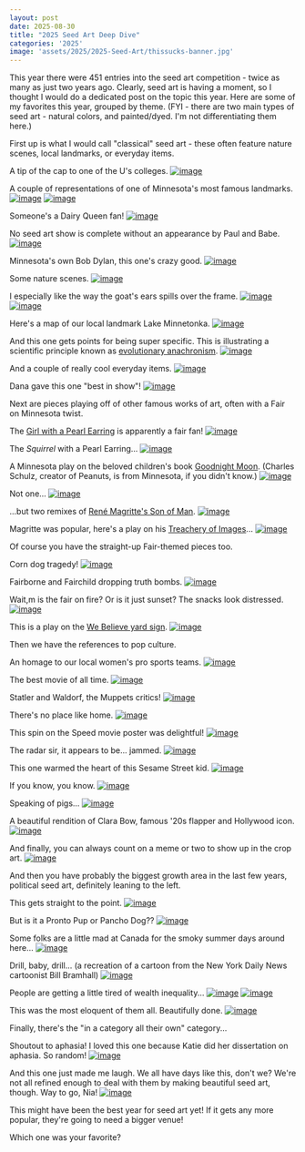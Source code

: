 ```yaml
---
layout: post
date: 2025-08-30
title: "2025 Seed Art Deep Dive"
categories: '2025'
image: 'assets/2025/2025-Seed-Art/thissucks-banner.jpg'
---
```


This year there were 451 entries into the seed art competition - twice as many as just two years ago. Clearly, seed art is having a moment, so I thought I would do a dedicated post on the topic this year. Here are some of my favorites this year, grouped by theme.
(FYI - there are two main types of seed art - natural colors, and painted/dyed. I'm not differentiating them here.)

First up is what I would call "classical" seed art - these often feature nature scenes, local landmarks, or everyday items.

A tip of the cap to one of the U's colleges.
[![image](/assets/2025/2025-Seed-Art/cla.jpg)](/assets/2025/2025-Seed-Art/cla.jpg)

A couple of representations of one of Minnesota's most famous landmarks.
[![image](/assets/2025/2025-Seed-Art/splitrock.jpg)](/assets/2025/2025-Seed-Art/splitrock.jpg)
[![image](/assets/2025/2025-Seed-Art/splitrock2.jpg)](/assets/2025/2025-Seed-Art/splitrock2.jpg)

Someone's a Dairy Queen fan!
[![image](/assets/2025/2025-Seed-Art/dairyqueen.jpg)](/assets/2025/2025-Seed-Art/dairyqueen.jpg)

No seed art show is complete without an appearance by Paul and Babe.
[![image](/assets/2025/2025-Seed-Art/firstrodeo.jpg)](/assets/2025/2025-Seed-Art/firstrodeo.jpg)

Minnesota's own Bob Dylan, this one's crazy good.
[![image](/assets/2025/2025-Seed-Art/dylan.jpg)](/assets/2025/2025-Seed-Art/dylan.jpg)

Some nature scenes.
[![image](/assets/2025/2025-Seed-Art/deer.jpg)](/assets/2025/2025-Seed-Art/deer.jpg)

I especially like the way the goat's ears spills over the frame.
[![image](/assets/2025/2025-Seed-Art/goat.jpg)](/assets/2025/2025-Seed-Art/goat.jpg)
[![image](/assets/2025/2025-Seed-Art/forest.jpg)](/assets/2025/2025-Seed-Art/forest.jpg)

Here's a map of our local landmark Lake Minnetonka.
[![image](/assets/2025/2025-Seed-Art/minnetonka.jpg)](/assets/2025/2025-Seed-Art/minnetonka.jpg)

And this one gets points for being super specific. This is illustrating a scientific principle known as [evolutionary anachronism](https://en.wikipedia.org/wiki/Evolutionary_anachronism).
[![image](/assets/2025/2025-Seed-Art/megafauna.jpg)](/assets/2025/2025-Seed-Art/megafauna.jpg)

And a couple of really cool everyday items.
[![image](/assets/2025/2025-Seed-Art/stamp.jpg)](/assets/2025/2025-Seed-Art/stamp.jpg)

Dana gave this one "best in show"!
[![image](/assets/2025/2025-Seed-Art/chocolates.jpg)](/assets/2025/2025-Seed-Art/chocolates.jpg)

Next are pieces playing off of other famous works of art, often with a Fair on Minnesota twist.

The [Girl with a Pearl Earring](https://www.mauritshuis.nl/en/our-collection/artworks/670-girl-with-a-pearl-earring) is apparently a fair fan!
[![image](/assets/2025/2025-Seed-Art/pearlearring.jpg)](/assets/2025/2025-Seed-Art/pearlearring.jpg)

The _Squirrel_ with a Pearl Earring...
[![image](/assets/2025/2025-Seed-Art/pearlearring2.jpg)](/assets/2025/2025-Seed-Art/pearlearring2.jpg)

A Minnesota play on the beloved children's book [Goodnight Moon](https://www.amazon.com/Goodnight-Moon-Margaret-Wise-Brown/dp/0694003611). (Charles Schulz, creator of Peanuts, is from Minnesota, if you didn't know.)
[![image](/assets/2025/2025-Seed-Art/goodnightmoon.jpg)](/assets/2025/2025-Seed-Art/goodnightmoon.jpg)

Not one...
[![image](/assets/2025/2025-Seed-Art/sonofman.jpg)](/assets/2025/2025-Seed-Art/sonofman.jpg)

...but two remixes of [René Magritte's Son of Man](http://renemagritte.org/the-son-of-man.jsp).
[![image](/assets/2025/2025-Seed-Art/sonofman2.jpg)](/assets/2025/2025-Seed-Art/sonofman2.jpg)

Magritte was popular, here's a play on his [Treachery of Images](https://www.renemagritte.org/the-treachery-of-images.jsp)...
[![image](/assets/2025/2025-Seed-Art/notacorndog.jpg)](/assets/2025/2025-Seed-Art/notacorndog.jpg)

Of course you have the straight-up Fair-themed pieces too.

Corn dog tragedy!
[![image](/assets/2025/2025-Seed-Art/dogdrop.jpg)](/assets/2025/2025-Seed-Art/dogdrop.jpg)

Fairborne and Fairchild dropping truth bombs.
[![image](/assets/2025/2025-Seed-Art/mascots.jpg)](/assets/2025/2025-Seed-Art/mascots.jpg)

Wait,m is the fair on fire? Or is it just sunset? The snacks look distressed.
[![image](/assets/2025/2025-Seed-Art/mnsf2025.jpg)](/assets/2025/2025-Seed-Art/mnsf2025.jpg)

This is a play on the [We Believe yard sign](https://en.wikipedia.org/wiki/We_Believe_(yard_sign)).
[![image](/assets/2025/2025-Seed-Art/webelieve.jpg)](/assets/2025/2025-Seed-Art/webelieve.jpg)

Then we have the references to pop culture.

An homage to our local women's pro sports teams.
[![image](/assets/2025/2025-Seed-Art/womensports.jpg)](/assets/2025/2025-Seed-Art/womensports.jpg)

The best movie of all time.
[![image](/assets/2025/2025-Seed-Art/bttf.jpg)](/assets/2025/2025-Seed-Art/bttf.jpg)

Statler and Waldorf, the Muppets critics!
[![image](/assets/2025/2025-Seed-Art/critics.jpg)](/assets/2025/2025-Seed-Art/critics.jpg)

There's no place like home.
[![image](/assets/2025/2025-Seed-Art/dorothy.jpg)](/assets/2025/2025-Seed-Art/dorothy.jpg)

This spin on the Speed movie poster was delightful!
[![image](/assets/2025/2025-Seed-Art/seed.jpg)](/assets/2025/2025-Seed-Art/seed.jpg)

The radar sir, it appears to be... jammed.
[![image](/assets/2025/2025-Seed-Art/spaceballs.jpg)](/assets/2025/2025-Seed-Art/spaceballs.jpg)

This one warmed the heart of this Sesame Street kid.
[![image](/assets/2025/2025-Seed-Art/bigbird.jpg)](/assets/2025/2025-Seed-Art/bigbird.jpg)

If you know, you know.
[![image](/assets/2025/2025-Seed-Art/pigglywiggly.jpg)](/assets/2025/2025-Seed-Art/pigglywiggly.jpg)

Speaking of pigs...
[![image](/assets/2025/2025-Seed-Art/pooh.jpg)](/assets/2025/2025-Seed-Art/pooh.jpg)

A beautiful rendition of Clara Bow, famous '20s flapper and Hollywood icon.
[![image](/assets/2025/2025-Seed-Art/clarabow.jpg)](/assets/2025/2025-Seed-Art/clarabow.jpg)

And finally, you can always count on a meme or two to show up in the crop art.
[![image](/assets/2025/2025-Seed-Art/pooping.jpg)](/assets/2025/2025-Seed-Art/pooping.jpg)

And then you have probably the biggest growth area in the last few years, political seed art, definitely leaning to the left.

This gets straight to the point.
[![image](/assets/2025/2025-Seed-Art/anticapitalist.jpg)](/assets/2025/2025-Seed-Art/anticapitalist.jpg)

But is it a Pronto Pup or Pancho Dog??
[![image](/assets/2025/2025-Seed-Art/nokings.jpg)](/assets/2025/2025-Seed-Art/nokings.jpg)

Some folks are a little mad at Canada for the smoky summer days around here...
[![image](/assets/2025/2025-Seed-Art/blowitback.jpg)](/assets/2025/2025-Seed-Art/blowitback.jpg)

Drill, baby, drill... (a recreation of a cartoon from the New York Daily News cartoonist Bill Bramhall)
[![image](/assets/2025/2025-Seed-Art/drill.jpg)](/assets/2025/2025-Seed-Art/drill.jpg)

People are getting a little tired of wealth inequality...
[![image](/assets/2025/2025-Seed-Art/billionaires.jpg)](/assets/2025/2025-Seed-Art/billionaires.jpg)
[![image](/assets/2025/2025-Seed-Art/isthisfair.jpg)](/assets/2025/2025-Seed-Art/isthisfair.jpg)

This was the most eloquent of them all. Beautifully done.
[![image](/assets/2025/2025-Seed-Art/marshall.jpg)](/assets/2025/2025-Seed-Art/marshall.jpg)

Finally, there's the "in a category all their own" category...

Shoutout to aphasia! I loved this one because Katie did her dissertation on aphasia. So random!
[![image](/assets/2025/2025-Seed-Art/aphasia.jpg)](/assets/2025/2025-Seed-Art/aphasia.jpg)

And this one just made me laugh. We all have days like this, don't we? We're not all refined enough to deal with them by making beautiful seed art, though. Way to go, Nia!
[![image](/assets/2025/2025-Seed-Art/thissucks.jpg)](/assets/2025/2025-Seed-Art/thissucks.jpg)

This might have been the best year for seed art yet! If it gets any more popular, they're going to need a bigger venue!

Which one was your favorite?
